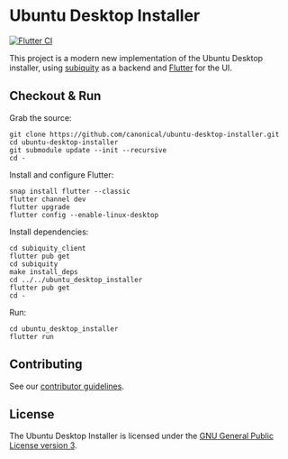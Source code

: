 # Ubuntu Desktop Installer

[![Flutter CI](https://github.com/canonical/ubuntu-desktop-installer/workflows/Flutter%20CI/badge.svg)](https://github.com/canonical/ubuntu-desktop-installer/actions)

This project is a modern new implementation of the Ubuntu Desktop installer, using [subiquity](https://github.com/canonical/subiquity) as a backend and [Flutter](https://flutter.dev/) for the UI.

## Checkout & Run

Grab the source:
```
git clone https://github.com/canonical/ubuntu-desktop-installer.git
cd ubuntu-desktop-installer
git submodule update --init --recursive
cd -
```

Install and configure Flutter:
```
snap install flutter --classic
flutter channel dev
flutter upgrade
flutter config --enable-linux-desktop
```

Install dependencies:
```
cd subiquity_client
flutter pub get
cd subiquity
make install_deps
cd ../../ubuntu_desktop_installer
flutter pub get
cd -
```

Run:
```
cd ubuntu_desktop_installer
flutter run
```

## Contributing

See our [contributor guidelines](CONTRIBUTING.md).

## License

The Ubuntu Desktop Installer is licensed under the [GNU General Public License version 3](LICENSE).